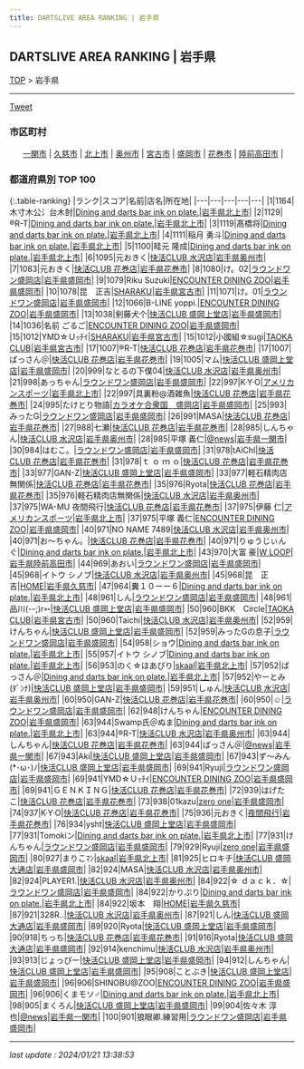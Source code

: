 ```yaml
---
title: DARTSLIVE AREA RANKING | 岩手県
---
```

## DARTSLIVE AREA RANKING | 岩手県

[TOP](/darts/rank/) > 岩手県

___

<a href="https://twitter.com/share?ref_src=twsrc%5Etfw" data-text="DARTSLIVE AREA RANKING | 岩手県" class="twitter-share-button" data-via="DARTSLIVE" data-hashtags="DARTSLIVE" data-related="DARTSLIVE" data-show-count="false">Tweet</a>

### 市区町村

<ul>
<li style="display: inline;"><a href="/darts/rank/岩手県/一関市">一関市</a> |</li>
<li style="display: inline;"><a href="/darts/rank/岩手県/久慈市">久慈市</a> |</li>
<li style="display: inline;"><a href="/darts/rank/岩手県/北上市">北上市</a> |</li>
<li style="display: inline;"><a href="/darts/rank/岩手県/奥州市">奥州市</a> |</li>
<li style="display: inline;"><a href="/darts/rank/岩手県/宮古市">宮古市</a> |</li>
<li style="display: inline;"><a href="/darts/rank/岩手県/盛岡市">盛岡市</a> |</li>
<li style="display: inline;"><a href="/darts/rank/岩手県/花巻市">花巻市</a> |</li>
<li style="display: inline;"><a href="/darts/rank/岩手県/陸前高田市">陸前高田市</a> |</li>

</ul>

### 都道府県別 TOP 100

{:.table-ranking}
|ランク|スコア|名前|店名|所在地|
|---|---|---|---|---|
|1|1164|木寸木公氵台木尌|<a href="https://search.dartslive.com/jp/shop/17680f73d0f0a144790ab824ce8730e5">Dining and darts bar ink on plate.</a>|<a href="/darts/rank/岩手県/北上市">岩手県北上市</a>|
|2|1129|®︎R-T|<a href="https://search.dartslive.com/jp/shop/17680f73d0f0a144790ab824ce8730e5">Dining and darts bar ink on plate.</a>|<a href="/darts/rank/岩手県/北上市">岩手県北上市</a>|
|3|1119|髙橋将|<a href="https://search.dartslive.com/jp/shop/17680f73d0f0a144790ab824ce8730e5">Dining and darts bar ink on plate.</a>|<a href="/darts/rank/岩手県/北上市">岩手県北上市</a>|
|4|1111|稲月 勇斗|<a href="https://search.dartslive.com/jp/shop/17680f73d0f0a144790ab824ce8730e5">Dining and darts bar ink on plate.</a>|<a href="/darts/rank/岩手県/北上市">岩手県北上市</a>|
|5|1100|畦元 隆成|<a href="https://search.dartslive.com/jp/shop/17680f73d0f0a144790ab824ce8730e5">Dining and darts bar ink on plate.</a>|<a href="/darts/rank/岩手県/北上市">岩手県北上市</a>|
|6|1095|元おきく|<a href="https://search.dartslive.com/jp/shop/cb2148ab75443d335f9f3321c1147265">快活CLUB 水沢店</a>|<a href="/darts/rank/岩手県/奥州市">岩手県奥州市</a>|
|7|1083|元おきく|<a href="https://search.dartslive.com/jp/shop/16dedb5791e9bef658d385ea46352d8f">快活CLUB 花巻店</a>|<a href="/darts/rank/岩手県/花巻市">岩手県花巻市</a>|
|8|1080|け。02|<a href="https://search.dartslive.com/jp/shop/6c2f5a6f875df07a0d9b047a20a7ba1e">ラウンドワン盛岡店</a>|<a href="/darts/rank/岩手県/盛岡市">岩手県盛岡市</a>|
|9|1079|Riku Suzuki|<a href="https://search.dartslive.com/jp/shop/b8cb0c256957e15225d56fb0e5c39bac">ENCOUNTER DINING ZOO</a>|<a href="/darts/rank/岩手県/盛岡市">岩手県盛岡市</a>|
|10|1078|昆　正吉|<a href="https://search.dartslive.com/jp/shop/819f59e63a570c9b28032249b44395af">SHARAKU</a>|<a href="/darts/rank/岩手県/宮古市">岩手県宮古市</a>|
|11|1071|け。01|<a href="https://search.dartslive.com/jp/shop/6c2f5a6f875df07a0d9b047a20a7ba1e">ラウンドワン盛岡店</a>|<a href="/darts/rank/岩手県/盛岡市">岩手県盛岡市</a>|
|12|1066|B-LINE yoppi.|<a href="https://search.dartslive.com/jp/shop/b8cb0c256957e15225d56fb0e5c39bac">ENCOUNTER DINING ZOO</a>|<a href="/darts/rank/岩手県/盛岡市">岩手県盛岡市</a>|
|13|1038|剣藤犬个|<a href="https://search.dartslive.com/jp/shop/8a4f3c1f6eb3545625d56fb0e5c39bac">快活CLUB 盛岡上堂店</a>|<a href="/darts/rank/岩手県/盛岡市">岩手県盛岡市</a>|
|14|1036|名前 ごるご|<a href="https://search.dartslive.com/jp/shop/b8cb0c256957e15225d56fb0e5c39bac">ENCOUNTER DINING ZOO</a>|<a href="/darts/rank/岩手県/盛岡市">岩手県盛岡市</a>|
|15|1012|YMD☆Ｕｯﾁｲ|<a href="https://search.dartslive.com/jp/shop/819f59e63a570c9b28032249b44395af">SHARAKU</a>|<a href="/darts/rank/岩手県/宮古市">岩手県宮古市</a>|
|15|1012|小國組☆sugi|<a href="https://search.dartslive.com/jp/shop/8aa74452f7ac4fa60d9b047a20a7ba1e">TAOKA CLUB</a>|<a href="/darts/rank/岩手県/宮古市">岩手県宮古市</a>|
|17|1007|®︎R-T|<a href="https://search.dartslive.com/jp/shop/16dedb5791e9bef658d385ea46352d8f">快活CLUB 花巻店</a>|<a href="/darts/rank/岩手県/花巻市">岩手県花巻市</a>|
|17|1007|ばっさん＠|<a href="https://search.dartslive.com/jp/shop/16dedb5791e9bef658d385ea46352d8f">快活CLUB 花巻店</a>|<a href="/darts/rank/岩手県/花巻市">岩手県花巻市</a>|
|19|1005|マム|<a href="https://search.dartslive.com/jp/shop/8a4f3c1f6eb3545625d56fb0e5c39bac">快活CLUB 盛岡上堂店</a>|<a href="/darts/rank/岩手県/盛岡市">岩手県盛岡市</a>|
|20|999|なとるの下僕04|<a href="https://search.dartslive.com/jp/shop/cb2148ab75443d335f9f3321c1147265">快活CLUB 水沢店</a>|<a href="/darts/rank/岩手県/奥州市">岩手県奥州市</a>|
|21|998|あっちゃん|<a href="https://search.dartslive.com/jp/shop/6c2f5a6f875df07a0d9b047a20a7ba1e">ラウンドワン盛岡店</a>|<a href="/darts/rank/岩手県/盛岡市">岩手県盛岡市</a>|
|22|997|K·Y·O|<a href="https://search.dartslive.com/jp/shop/42aa2ae86a21098b0d9b047a20a7ba1e">アメリカンスポーツ</a>|<a href="/darts/rank/岩手県/北上市">岩手県北上市</a>|
|22|997|具裏粉@酒雑魚|<a href="https://search.dartslive.com/jp/shop/16dedb5791e9bef658d385ea46352d8f">快活CLUB 花巻店</a>|<a href="/darts/rank/岩手県/花巻市">岩手県花巻市</a>|
|24|995|たけとり物語|<a href="https://search.dartslive.com/jp/shop/ae132eafb95389640d9b047a20a7ba1e">カラオケ合衆国　盛岡店</a>|<a href="/darts/rank/岩手県/盛岡市">岩手県盛岡市</a>|
|25|993|みったG|<a href="https://search.dartslive.com/jp/shop/6c2f5a6f875df07a0d9b047a20a7ba1e">ラウンドワン盛岡店</a>|<a href="/darts/rank/岩手県/盛岡市">岩手県盛岡市</a>|
|26|991|MASA|<a href="https://search.dartslive.com/jp/shop/16dedb5791e9bef658d385ea46352d8f">快活CLUB 花巻店</a>|<a href="/darts/rank/岩手県/花巻市">岩手県花巻市</a>|
|27|988|七瀬|<a href="https://search.dartslive.com/jp/shop/16dedb5791e9bef658d385ea46352d8f">快活CLUB 花巻店</a>|<a href="/darts/rank/岩手県/花巻市">岩手県花巻市</a>|
|28|985|しんちゃん|<a href="https://search.dartslive.com/jp/shop/cb2148ab75443d335f9f3321c1147265">快活CLUB 水沢店</a>|<a href="/darts/rank/岩手県/奥州市">岩手県奥州市</a>|
|28|985|平塚 義仁|<a href="https://search.dartslive.com/jp/shop/591631bb40246f310d9b047a20a7ba1e">@news</a>|<a href="/darts/rank/岩手県/一関市">岩手県一関市</a>|
|30|984|はむこ。|<a href="https://search.dartslive.com/jp/shop/6c2f5a6f875df07a0d9b047a20a7ba1e">ラウンドワン盛岡店</a>|<a href="/darts/rank/岩手県/盛岡市">岩手県盛岡市</a>|
|31|978|tAiChI|<a href="https://search.dartslive.com/jp/shop/16dedb5791e9bef658d385ea46352d8f">快活CLUB 花巻店</a>|<a href="/darts/rank/岩手県/花巻市">岩手県花巻市</a>|
|31|978|ｔ ｏ ｍ ｏ|<a href="https://search.dartslive.com/jp/shop/16dedb5791e9bef658d385ea46352d8f">快活CLUB 花巻店</a>|<a href="/darts/rank/岩手県/花巻市">岩手県花巻市</a>|
|33|977|GAN-Z|<a href="https://search.dartslive.com/jp/shop/8a4f3c1f6eb3545625d56fb0e5c39bac">快活CLUB 盛岡上堂店</a>|<a href="/darts/rank/岩手県/盛岡市">岩手県盛岡市</a>|
|33|977|軽石精肉店無関係|<a href="https://search.dartslive.com/jp/shop/16dedb5791e9bef658d385ea46352d8f">快活CLUB 花巻店</a>|<a href="/darts/rank/岩手県/花巻市">岩手県花巻市</a>|
|35|976|Ryota|<a href="https://search.dartslive.com/jp/shop/16dedb5791e9bef658d385ea46352d8f">快活CLUB 花巻店</a>|<a href="/darts/rank/岩手県/花巻市">岩手県花巻市</a>|
|35|976|軽石精肉店無関係|<a href="https://search.dartslive.com/jp/shop/cb2148ab75443d335f9f3321c1147265">快活CLUB 水沢店</a>|<a href="/darts/rank/岩手県/奥州市">岩手県奥州市</a>|
|37|975|WA-MU 夜間飛行|<a href="https://search.dartslive.com/jp/shop/16dedb5791e9bef658d385ea46352d8f">快活CLUB 花巻店</a>|<a href="/darts/rank/岩手県/花巻市">岩手県花巻市</a>|
|37|975|伊藤 仁|<a href="https://search.dartslive.com/jp/shop/42aa2ae86a21098b0d9b047a20a7ba1e">アメリカンスポーツ</a>|<a href="/darts/rank/岩手県/北上市">岩手県北上市</a>|
|37|975|平塚 義仁|<a href="https://search.dartslive.com/jp/shop/b8cb0c256957e15225d56fb0e5c39bac">ENCOUNTER DINING ZOO</a>|<a href="/darts/rank/岩手県/盛岡市">岩手県盛岡市</a>|
|40|971|NO NAME 7489|<a href="https://search.dartslive.com/jp/shop/cb2148ab75443d335f9f3321c1147265">快活CLUB 水沢店</a>|<a href="/darts/rank/岩手県/奥州市">岩手県奥州市</a>|
|40|971|お～ちゃん。|<a href="https://search.dartslive.com/jp/shop/16dedb5791e9bef658d385ea46352d8f">快活CLUB 花巻店</a>|<a href="/darts/rank/岩手県/花巻市">岩手県花巻市</a>|
|40|971|りゅうじぃんぐ|<a href="https://search.dartslive.com/jp/shop/17680f73d0f0a144790ab824ce8730e5">Dining and darts bar ink on plate.</a>|<a href="/darts/rank/岩手県/北上市">岩手県北上市</a>|
|43|970|大富 豪|<a href="https://search.dartslive.com/jp/shop/9b3886d2ef2fa5150d9b047a20a7ba1e">W LOOP</a>|<a href="/darts/rank/岩手県/陸前高田市">岩手県陸前高田市</a>|
|44|969|あおい|<a href="https://search.dartslive.com/jp/shop/6c2f5a6f875df07a0d9b047a20a7ba1e">ラウンドワン盛岡店</a>|<a href="/darts/rank/岩手県/盛岡市">岩手県盛岡市</a>|
|45|968|イトウ シノブ|<a href="https://search.dartslive.com/jp/shop/cb2148ab75443d335f9f3321c1147265">快活CLUB 水沢店</a>|<a href="/darts/rank/岩手県/奥州市">岩手県奥州市</a>|
|45|968|昆　正吉|<a href="https://search.dartslive.com/jp/shop/8fc5ff0ecb03409c58d385ea46352d8f">HOME</a>|<a href="/darts/rank/岩手県/久慈市">岩手県久慈市</a>|
|47|964|糞１０ーー６|<a href="https://search.dartslive.com/jp/shop/17680f73d0f0a144790ab824ce8730e5">Dining and darts bar ink on plate.</a>|<a href="/darts/rank/岩手県/北上市">岩手県北上市</a>|
|48|961|しん|<a href="https://search.dartslive.com/jp/shop/6c2f5a6f875df07a0d9b047a20a7ba1e">ラウンドワン盛岡店</a>|<a href="/darts/rank/岩手県/盛岡市">岩手県盛岡市</a>|
|48|961|品川(--;)r➳|<a href="https://search.dartslive.com/jp/shop/8a4f3c1f6eb3545625d56fb0e5c39bac">快活CLUB 盛岡上堂店</a>|<a href="/darts/rank/岩手県/盛岡市">岩手県盛岡市</a>|
|50|960|BKK　Circle|<a href="https://search.dartslive.com/jp/shop/8aa74452f7ac4fa60d9b047a20a7ba1e">TAOKA CLUB</a>|<a href="/darts/rank/岩手県/宮古市">岩手県宮古市</a>|
|50|960|Taichi|<a href="https://search.dartslive.com/jp/shop/cb2148ab75443d335f9f3321c1147265">快活CLUB 水沢店</a>|<a href="/darts/rank/岩手県/奥州市">岩手県奥州市</a>|
|52|959|けんちゃん|<a href="https://search.dartslive.com/jp/shop/8a4f3c1f6eb3545625d56fb0e5c39bac">快活CLUB 盛岡上堂店</a>|<a href="/darts/rank/岩手県/盛岡市">岩手県盛岡市</a>|
|52|959|みったGの息子|<a href="https://search.dartslive.com/jp/shop/6c2f5a6f875df07a0d9b047a20a7ba1e">ラウンドワン盛岡店</a>|<a href="/darts/rank/岩手県/盛岡市">岩手県盛岡市</a>|
|54|958|ショウ|<a href="https://search.dartslive.com/jp/shop/17680f73d0f0a144790ab824ce8730e5">Dining and darts bar ink on plate.</a>|<a href="/darts/rank/岩手県/北上市">岩手県北上市</a>|
|55|957|イトウ シノブ|<a href="https://search.dartslive.com/jp/shop/17680f73d0f0a144790ab824ce8730e5">Dining and darts bar ink on plate.</a>|<a href="/darts/rank/岩手県/北上市">岩手県北上市</a>|
|56|953|のく☆ほあぴり|<a href="https://search.dartslive.com/jp/shop/95d642c617850131fec1ae84bb28bd87">skaal</a>|<a href="/darts/rank/岩手県/北上市">岩手県北上市</a>|
|57|952|ばっさん＠|<a href="https://search.dartslive.com/jp/shop/17680f73d0f0a144790ab824ce8730e5">Dining and darts bar ink on plate.</a>|<a href="/darts/rank/岩手県/北上市">岩手県北上市</a>|
|57|952|やーとみ(ﾀﾞﾝﾅ)|<a href="https://search.dartslive.com/jp/shop/8a4f3c1f6eb3545625d56fb0e5c39bac">快活CLUB 盛岡上堂店</a>|<a href="/darts/rank/岩手県/盛岡市">岩手県盛岡市</a>|
|59|951|しゅん|<a href="https://search.dartslive.com/jp/shop/cb2148ab75443d335f9f3321c1147265">快活CLUB 水沢店</a>|<a href="/darts/rank/岩手県/奥州市">岩手県奥州市</a>|
|60|950|GAN-Z|<a href="https://search.dartslive.com/jp/shop/16dedb5791e9bef658d385ea46352d8f">快活CLUB 花巻店</a>|<a href="/darts/rank/岩手県/花巻市">岩手県花巻市</a>|
|60|950|☺︎|<a href="https://search.dartslive.com/jp/shop/6c2f5a6f875df07a0d9b047a20a7ba1e">ラウンドワン盛岡店</a>|<a href="/darts/rank/岩手県/盛岡市">岩手県盛岡市</a>|
|62|948|けんちゃん|<a href="https://search.dartslive.com/jp/shop/b8cb0c256957e15225d56fb0e5c39bac">ENCOUNTER DINING ZOO</a>|<a href="/darts/rank/岩手県/盛岡市">岩手県盛岡市</a>|
|63|944|Swamp氏＠ぬま|<a href="https://search.dartslive.com/jp/shop/17680f73d0f0a144790ab824ce8730e5">Dining and darts bar ink on plate.</a>|<a href="/darts/rank/岩手県/北上市">岩手県北上市</a>|
|63|944|®︎R-T|<a href="https://search.dartslive.com/jp/shop/cb2148ab75443d335f9f3321c1147265">快活CLUB 水沢店</a>|<a href="/darts/rank/岩手県/奥州市">岩手県奥州市</a>|
|63|944|しんちゃん|<a href="https://search.dartslive.com/jp/shop/16dedb5791e9bef658d385ea46352d8f">快活CLUB 花巻店</a>|<a href="/darts/rank/岩手県/花巻市">岩手県花巻市</a>|
|63|944|ばっさん＠|<a href="https://search.dartslive.com/jp/shop/591631bb40246f310d9b047a20a7ba1e">@news</a>|<a href="/darts/rank/岩手県/一関市">岩手県一関市</a>|
|67|943|Aki|<a href="https://search.dartslive.com/jp/shop/8a4f3c1f6eb3545625d56fb0e5c39bac">快活CLUB 盛岡上堂店</a>|<a href="/darts/rank/岩手県/盛岡市">岩手県盛岡市</a>|
|67|943|ず～みん(*･ω･)ﾉ|<a href="https://search.dartslive.com/jp/shop/8a4f3c1f6eb3545625d56fb0e5c39bac">快活CLUB 盛岡上堂店</a>|<a href="/darts/rank/岩手県/盛岡市">岩手県盛岡市</a>|
|69|941|Ryuji|<a href="https://search.dartslive.com/jp/shop/6c2f5a6f875df07a0d9b047a20a7ba1e">ラウンドワン盛岡店</a>|<a href="/darts/rank/岩手県/盛岡市">岩手県盛岡市</a>|
|69|941|YMD☆Ｕｯﾁｲ|<a href="https://search.dartslive.com/jp/shop/b8cb0c256957e15225d56fb0e5c39bac">ENCOUNTER DINING ZOO</a>|<a href="/darts/rank/岩手県/盛岡市">岩手県盛岡市</a>|
|69|941|ＧＥＮＫＩＮＧ|<a href="https://search.dartslive.com/jp/shop/16dedb5791e9bef658d385ea46352d8f">快活CLUB 花巻店</a>|<a href="/darts/rank/岩手県/花巻市">岩手県花巻市</a>|
|72|939|はげたこ|<a href="https://search.dartslive.com/jp/shop/16dedb5791e9bef658d385ea46352d8f">快活CLUB 花巻店</a>|<a href="/darts/rank/岩手県/花巻市">岩手県花巻市</a>|
|73|938|01kazu|<a href="https://search.dartslive.com/jp/shop/c42ca8e5bbbc0a300d9b047a20a7ba1e">zero one</a>|<a href="/darts/rank/岩手県/盛岡市">岩手県盛岡市</a>|
|74|937|K·Y·O|<a href="https://search.dartslive.com/jp/shop/16dedb5791e9bef658d385ea46352d8f">快活CLUB 花巻店</a>|<a href="/darts/rank/岩手県/花巻市">岩手県花巻市</a>|
|75|936|元おきく|<a href="https://search.dartslive.com/jp/shop/5ac726f4763b5c1e0d9b047a20a7ba1e">夜間飛行</a>|<a href="/darts/rank/岩手県/花巻市">岩手県花巻市</a>|
|76|934|ysht|<a href="https://search.dartslive.com/jp/shop/8a4f3c1f6eb3545625d56fb0e5c39bac">快活CLUB 盛岡上堂店</a>|<a href="/darts/rank/岩手県/盛岡市">岩手県盛岡市</a>|
|77|931|Tomokiン|<a href="https://search.dartslive.com/jp/shop/17680f73d0f0a144790ab824ce8730e5">Dining and darts bar ink on plate.</a>|<a href="/darts/rank/岩手県/北上市">岩手県北上市</a>|
|77|931|けんちゃん|<a href="https://search.dartslive.com/jp/shop/6c2f5a6f875df07a0d9b047a20a7ba1e">ラウンドワン盛岡店</a>|<a href="/darts/rank/岩手県/盛岡市">岩手県盛岡市</a>|
|79|929|Ryuji|<a href="https://search.dartslive.com/jp/shop/c42ca8e5bbbc0a300d9b047a20a7ba1e">zero one</a>|<a href="/darts/rank/岩手県/盛岡市">岩手県盛岡市</a>|
|80|927|まりこﾏﾝ|<a href="https://search.dartslive.com/jp/shop/95d642c617850131fec1ae84bb28bd87">skaal</a>|<a href="/darts/rank/岩手県/北上市">岩手県北上市</a>|
|81|925|ヒロキチ|<a href="https://search.dartslive.com/jp/shop/abf103f43f1e07eb28032249b44395af">快活CLUB 盛岡大通店</a>|<a href="/darts/rank/岩手県/盛岡市">岩手県盛岡市</a>|
|82|924|MASA|<a href="https://search.dartslive.com/jp/shop/cb2148ab75443d335f9f3321c1147265">快活CLUB 水沢店</a>|<a href="/darts/rank/岩手県/奥州市">岩手県奥州市</a>|
|82|924|PLAYER1.|<a href="https://search.dartslive.com/jp/shop/cb2148ab75443d335f9f3321c1147265">快活CLUB 水沢店</a>|<a href="/darts/rank/岩手県/奥州市">岩手県奥州市</a>|
|84|922|☆ ｄａｃｋ．☆|<a href="https://search.dartslive.com/jp/shop/6c2f5a6f875df07a0d9b047a20a7ba1e">ラウンドワン盛岡店</a>|<a href="/darts/rank/岩手県/盛岡市">岩手県盛岡市</a>|
|84|922|かりぷり|<a href="https://search.dartslive.com/jp/shop/17680f73d0f0a144790ab824ce8730e5">Dining and darts bar ink on plate.</a>|<a href="/darts/rank/岩手県/北上市">岩手県北上市</a>|
|84|922|坂本　翔|<a href="https://search.dartslive.com/jp/shop/8fc5ff0ecb03409c58d385ea46352d8f">HOME</a>|<a href="/darts/rank/岩手県/久慈市">岩手県久慈市</a>|
|87|921|328R..|<a href="https://search.dartslive.com/jp/shop/cb2148ab75443d335f9f3321c1147265">快活CLUB 水沢店</a>|<a href="/darts/rank/岩手県/奥州市">岩手県奥州市</a>|
|87|921|しん|<a href="https://search.dartslive.com/jp/shop/abf103f43f1e07eb28032249b44395af">快活CLUB 盛岡大通店</a>|<a href="/darts/rank/岩手県/盛岡市">岩手県盛岡市</a>|
|89|920|Ryota|<a href="https://search.dartslive.com/jp/shop/8a4f3c1f6eb3545625d56fb0e5c39bac">快活CLUB 盛岡上堂店</a>|<a href="/darts/rank/岩手県/盛岡市">岩手県盛岡市</a>|
|90|918|ちっち|<a href="https://search.dartslive.com/jp/shop/16dedb5791e9bef658d385ea46352d8f">快活CLUB 花巻店</a>|<a href="/darts/rank/岩手県/花巻市">岩手県花巻市</a>|
|91|916|Ryota|<a href="https://search.dartslive.com/jp/shop/abf103f43f1e07eb28032249b44395af">快活CLUB 盛岡大通店</a>|<a href="/darts/rank/岩手県/盛岡市">岩手県盛岡市</a>|
|92|914|kenchimu|<a href="https://search.dartslive.com/jp/shop/cb2148ab75443d335f9f3321c1147265">快活CLUB 水沢店</a>|<a href="/darts/rank/岩手県/奥州市">岩手県奥州市</a>|
|93|913|じょっぴー|<a href="https://search.dartslive.com/jp/shop/8a4f3c1f6eb3545625d56fb0e5c39bac">快活CLUB 盛岡上堂店</a>|<a href="/darts/rank/岩手県/盛岡市">岩手県盛岡市</a>|
|94|912|しんちゃん|<a href="https://search.dartslive.com/jp/shop/8a4f3c1f6eb3545625d56fb0e5c39bac">快活CLUB 盛岡上堂店</a>|<a href="/darts/rank/岩手県/盛岡市">岩手県盛岡市</a>|
|95|908|ことぶき|<a href="https://search.dartslive.com/jp/shop/8a4f3c1f6eb3545625d56fb0e5c39bac">快活CLUB 盛岡上堂店</a>|<a href="/darts/rank/岩手県/盛岡市">岩手県盛岡市</a>|
|96|906|SHINOBU@ZOO|<a href="https://search.dartslive.com/jp/shop/b8cb0c256957e15225d56fb0e5c39bac">ENCOUNTER DINING ZOO</a>|<a href="/darts/rank/岩手県/盛岡市">岩手県盛岡市</a>|
|96|906|くまモソ♂|<a href="https://search.dartslive.com/jp/shop/17680f73d0f0a144790ab824ce8730e5">Dining and darts bar ink on plate.</a>|<a href="/darts/rank/岩手県/北上市">岩手県北上市</a>|
|98|905|まくろん|<a href="https://search.dartslive.com/jp/shop/8a4f3c1f6eb3545625d56fb0e5c39bac">快活CLUB 盛岡上堂店</a>|<a href="/darts/rank/岩手県/盛岡市">岩手県盛岡市</a>|
|99|904|佐々木 淳也|<a href="https://search.dartslive.com/jp/shop/591631bb40246f310d9b047a20a7ba1e">@news</a>|<a href="/darts/rank/岩手県/一関市">岩手県一関市</a>|
|100|901|狼眼卿.練習用|<a href="https://search.dartslive.com/jp/shop/6c2f5a6f875df07a0d9b047a20a7ba1e">ラウンドワン盛岡店</a>|<a href="/darts/rank/岩手県/盛岡市">岩手県盛岡市</a>|





___

_last update : 2024/01/21 13:38:53_


<script src="https://cdnjs.cloudflare.com/ajax/libs/jquery/3.6.1/jquery.min.js" integrity="sha512-aVKKRRi/Q/YV+4mjoKBsE4x3H+BkegoM/em46NNlCqNTmUYADjBbeNefNxYV7giUp0VxICtqdrbqU7iVaeZNXA==" crossorigin="anonymous" referrerpolicy="no-referrer"></script>
<script src="https://cdnjs.cloudflare.com/ajax/libs/jquery.tablesorter/2.31.3/js/jquery.tablesorter.min.js" integrity="sha512-qzgd5cYSZcosqpzpn7zF2ZId8f/8CHmFKZ8j7mU4OUXTNRd5g+ZHBPsgKEwoqxCtdQvExE5LprwwPAgoicguNg==" crossorigin="anonymous" referrerpolicy="no-referrer"></script>
<link rel="stylesheet" href="https://cdnjs.cloudflare.com/ajax/libs/jquery.tablesorter/2.31.3/css/theme.default.min.css" integrity="sha512-wghhOJkjQX0Lh3NSWvNKeZ0ZpNn+SPVXX1Qyc9OCaogADktxrBiBdKGDoqVUOyhStvMBmJQ8ZdMHiR3wuEq8+w==" crossorigin="anonymous" referrerpolicy="no-referrer" />
<script>
$(function() {
    $(".table-ranking").tablesorter({sortList:[[0, 0]]});
});
</script>

<script async src="https://platform.twitter.com/widgets.js" charset="utf-8"></script>